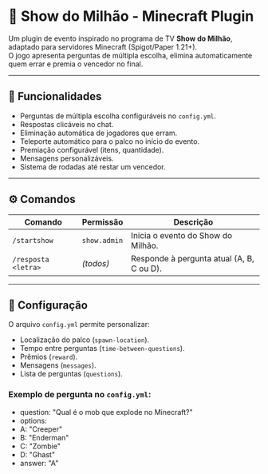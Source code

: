 # 🎯 Show do Milhão - Minecraft Plugin

Um plugin de evento inspirado no programa de TV **Show do Milhão**, adaptado para servidores Minecraft (Spigot/Paper 1.21+).  
O jogo apresenta perguntas de múltipla escolha, elimina automaticamente quem errar e premia o vencedor no final.

---

## 📌 Funcionalidades
- Perguntas de múltipla escolha configuráveis no `config.yml`.
- Respostas clicáveis no chat.
- Eliminação automática de jogadores que erram.
- Teleporte automático para o palco no início do evento.
- Premiação configurável (itens, quantidade).
- Mensagens personalizáveis.
- Sistema de rodadas até restar um vencedor.

---

## ⚙️ Comandos
| Comando      | Permissão    | Descrição |
|--------------|-------------|-----------|
| `/startshow` | `show.admin` | Inicia o evento do Show do Milhão. |
| `/resposta <letra>` | *(todos)* | Responde à pergunta atual (A, B, C ou D). |

---

## 📄 Configuração
O arquivo `config.yml` permite personalizar:
- Localização do palco (`spawn-location`).
- Tempo entre perguntas (`time-between-questions`).
- Prêmios (`reward`).
- Mensagens (`messages`).
- Lista de perguntas (`questions`).

### Exemplo de pergunta no `config.yml`:

- question: "Qual é o mob que explode no Minecraft?"
-  options:
-    A: "Creeper"
-    B: "Enderman"
-    C: "Zombie"
-    D: "Ghast"
-  answer: "A"
